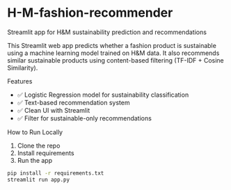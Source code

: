 # H-M-fashion-recommender
Streamlit app for H&M sustainability prediction and recommendations

This Streamlit web app predicts whether a fashion product is sustainable using a machine learning model trained on H&M data. It also recommends similar sustainable products using content-based filtering (TF-IDF + Cosine Similarity).

Features

- ✅ Logistic Regression model for sustainability classification
- ✅ Text-based recommendation system
- ✅ Clean UI with Streamlit
- ✅ Filter for sustainable-only recommendations

How to Run Locally

1. Clone the repo
2. Install requirements
3. Run the app

```bash
pip install -r requirements.txt
streamlit run app.py

